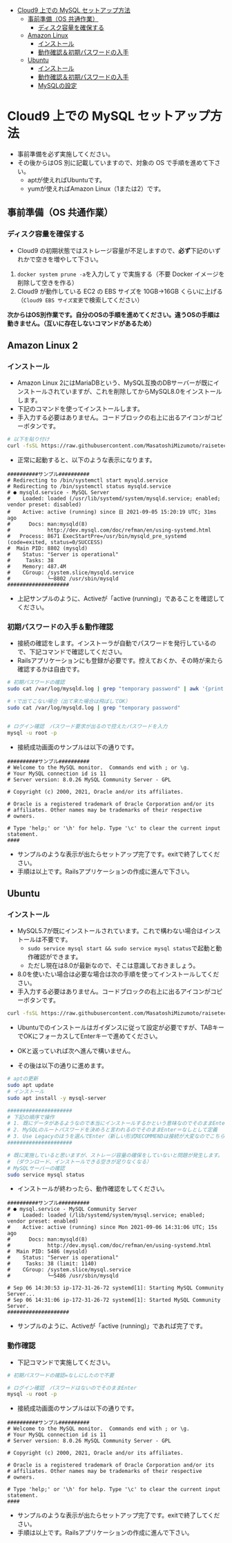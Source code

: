 
- [Cloud9 上での MySQL セットアップ方法](#cloud9-上での-mysql-セットアップ方法)
  - [事前準備（OS 共通作業）](#事前準備os-共通作業)
    - [ディスク容量を確保する](#ディスク容量を確保する)
  - [Amazon Linux](#amazon-linux)
    - [インストール](#インストール)
    - [動作確認＆初期パスワードの入手](#動作確認初期パスワードの入手)
  - [Ubuntu](#ubuntu)
    - [インストール](#インストール-1)
    - [動作確認＆初期パスワードの入手](#動作確認初期パスワードの入手-1)
    - [MySQLの設定](#mysqlの設定)

# Cloud9 上での MySQL セットアップ方法

- 事前準備を必ず実施してください。
- その後からはOS 別に記載していますので、対象の OS で手順を進めて下さい。
  - aptが使えればUbuntuです。
  - yumが使えればAmazon Linux（1または2）です。

## 事前準備（OS 共通作業）

### ディスク容量を確保する

- Cloud9 の初期状態ではストレージ容量が不足しますので、**必ず**下記のいずれかで空きを増やして下さい。

1. `docker system prune -a`を入力して y で実施する（不要 Docker イメージを削除して空きを作る）
2. Cloud9 が動作している EC2 の EBS サイズを 10GB→16GB くらいに上げる（`Cloud9 EBS サイズ変更`で検索してください）


**次からはOS別作業です。自分のOSの手順を進めてください。違うOSの手順は動きません。（互いに存在しないコマンドがあるため）**

## Amazon Linux 2

### インストール

- Amazon Linux 2にはMariaDBという、MySQL互換のDBサーバーが既にインストールされていますが、これを削除してからMySQL8.0をインストールします。
- 下記のコマンドを使ってインストールします。
- 手入力する必要はありません。コードブロックの右上に出るアイコンがコピーボタンです。

```sh
# 以下を貼り付け
curl -fsSL https://raw.githubusercontent.com/MasatoshiMizumoto/raisetech_documents/main/aws/scripts/mysql_amazon_linux_2.sh | sh
```

- 正常に起動すると、以下のような表示になります。

```
##########サンプル##########
# Redirecting to /bin/systemctl start mysqld.service
# Redirecting to /bin/systemctl status mysqld.service
# ● mysqld.service - MySQL Server
#    Loaded: loaded (/usr/lib/systemd/system/mysqld.service; enabled; vendor preset: disabled)
#    Active: active (running) since 日 2021-09-05 15:20:19 UTC; 31ms ago
#      Docs: man:mysqld(8)
#            http://dev.mysql.com/doc/refman/en/using-systemd.html
#   Process: 8671 ExecStartPre=/usr/bin/mysqld_pre_systemd (code=exited, status=0/SUCCESS)
#  Main PID: 8802 (mysqld)
#    Status: "Server is operational"
#     Tasks: 38
#    Memory: 487.4M
#    CGroup: /system.slice/mysqld.service
#            └─8802 /usr/sbin/mysqld
####################
```

- 上記サンプルのように、Activeが「active (running)」であることを確認してください。

### 初期パスワードの入手＆動作確認

- 接続の確認をします。インストーラが自動でパスワードを発行しているので、下記コマンドで確認してください。
- Railsアプリケーションにも登録が必要です。控えておくか、その時が来たら確認するかは自由です。

```sh
# 初期パスワードの確認
sudo cat /var/log/mysqld.log | grep "temporary password" | awk '{print $13}'

# ↑で出てこない場合（出て来た場合は飛ばしてOK）
sudo cat /var/log/mysqld.log | grep "temporary password"


# ログイン確認　パスワード要求が出るので控えたパスワードを入力
mysql -u root -p
```

- 接続成功画面のサンプルは以下の通りです。

```
##########サンプル##########
# Welcome to the MySQL monitor.  Commands end with ; or \g.
# Your MySQL connection id is 11
# Server version: 8.0.26 MySQL Community Server - GPL

# Copyright (c) 2000, 2021, Oracle and/or its affiliates.

# Oracle is a registered trademark of Oracle Corporation and/or its
# affiliates. Other names may be trademarks of their respective
# owners.

# Type 'help;' or '\h' for help. Type '\c' to clear the current input statement.
####
```

- サンプルのような表示が出たらセットアップ完了です。exitで終了してください。
- 手順は以上です。Railsアプリケーションの作成に進んで下さい。

## Ubuntu

### インストール

- MySQL5.7が既にインストールされています。これで構わない場合はインストールは不要です。
  - `sudo service mysql start && sudo service mysql status`で起動と動作確認ができます。
  - ただし現在は8.0が最新なので、そこは意識しておきましょう。
- 8.0を使いたい場合は必要な場合は次の手順を使ってインストールしてください。
- 手入力する必要はありません。コードブロックの右上に出るアイコンがコピーボタンです。

```sh
curl -fsSL https://raw.githubusercontent.com/MasatoshiMizumoto/raisetech_documents/main/aws/scripts/mysql_ubuntu.sh | sh
```

- Ubuntuでのインストールはガイダンスに従って設定が必要ですが、TABキーでOKにフォーカスしてEnterキーで進めてください。
- OKと返っていれば次へ進んで構いません。

- その後は以下の通りに進めます。

```sh
# aptの更新
sudo apt update
# インストール
sudo apt install -y mysql-server

#####################
# 下記の順序で操作
# 1. 既にデータがあるようなので本当にインストールするかという意味なのでそのままEnterでする
# 2. MySQLのルートパスワードを決めろと言われるのでそのままEnter＝なしとして定義
# 3. Use Legacyのほうを選んでEnter（新しい形式RECOMMENDは接続が大変なのでこちらで）
#####################

# 既に実施していると思いますが、ストレージ容量の確保をしていないと問題が発生します。
# （ダウンロード、インストールできる空きが足りなくなる）
# MySQLサーバーの確認
sudo service mysql status
```

- インストールが終わったら、動作確認をしてください。

```
##########サンプル##########
# ● mysql.service - MySQL Community Server
#    Loaded: loaded (/lib/systemd/system/mysql.service; enabled; vendor preset: enabled)
#    Active: active (running) since Mon 2021-09-06 14:31:06 UTC; 15s ago
#      Docs: man:mysqld(8)
#            http://dev.mysql.com/doc/refman/en/using-systemd.html
#  Main PID: 5486 (mysqld)
#    Status: "Server is operational"
#     Tasks: 38 (limit: 1140)
#    CGroup: /system.slice/mysql.service
#            └─5486 /usr/sbin/mysqld

# Sep 06 14:30:53 ip-172-31-26-72 systemd[1]: Starting MySQL Community Server...
# Sep 06 14:31:06 ip-172-31-26-72 systemd[1]: Started MySQL Community Server.
####################
```
- サンプルのように、Activeが「active (running)」であれば完了です。

### 動作確認

- 下記コマンドで実施してください。

```sh
# 初期パスワードの確認=なしにしたので不要

# ログイン確認　パスワードはないのでそのままEnter
mysql -u root -p

```

- 接続成功画面のサンプルは以下の通りです。

```
##########サンプル##########
# Welcome to the MySQL monitor.  Commands end with ; or \g.
# Your MySQL connection id is 11
# Server version: 8.0.26 MySQL Community Server - GPL

# Copyright (c) 2000, 2021, Oracle and/or its affiliates.

# Oracle is a registered trademark of Oracle Corporation and/or its
# affiliates. Other names may be trademarks of their respective
# owners.

# Type 'help;' or '\h' for help. Type '\c' to clear the current input statement.
####
```

- サンプルのような表示が出たらセットアップ完了です。exitで終了してください。
- 手順は以上です。Railsアプリケーションの作成に進んで下さい。
